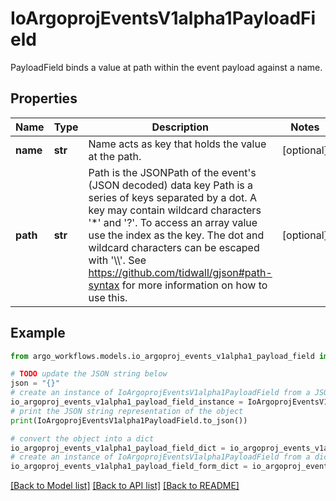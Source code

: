 # IoArgoprojEventsV1alpha1PayloadField

PayloadField binds a value at path within the event payload against a name.

## Properties

Name | Type | Description | Notes
------------ | ------------- | ------------- | -------------
**name** | **str** | Name acts as key that holds the value at the path. | [optional] 
**path** | **str** | Path is the JSONPath of the event&#39;s (JSON decoded) data key Path is a series of keys separated by a dot. A key may contain wildcard characters &#39;*&#39; and &#39;?&#39;. To access an array value use the index as the key. The dot and wildcard characters can be escaped with &#39;\\\\&#39;. See https://github.com/tidwall/gjson#path-syntax for more information on how to use this. | [optional] 

## Example

```python
from argo_workflows.models.io_argoproj_events_v1alpha1_payload_field import IoArgoprojEventsV1alpha1PayloadField

# TODO update the JSON string below
json = "{}"
# create an instance of IoArgoprojEventsV1alpha1PayloadField from a JSON string
io_argoproj_events_v1alpha1_payload_field_instance = IoArgoprojEventsV1alpha1PayloadField.from_json(json)
# print the JSON string representation of the object
print(IoArgoprojEventsV1alpha1PayloadField.to_json())

# convert the object into a dict
io_argoproj_events_v1alpha1_payload_field_dict = io_argoproj_events_v1alpha1_payload_field_instance.to_dict()
# create an instance of IoArgoprojEventsV1alpha1PayloadField from a dict
io_argoproj_events_v1alpha1_payload_field_form_dict = io_argoproj_events_v1alpha1_payload_field.from_dict(io_argoproj_events_v1alpha1_payload_field_dict)
```
[[Back to Model list]](../README.md#documentation-for-models) [[Back to API list]](../README.md#documentation-for-api-endpoints) [[Back to README]](../README.md)


